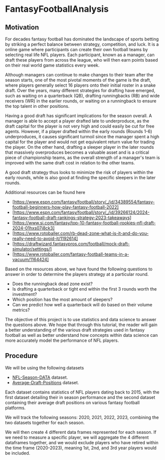 # FantasyFootballAnalysis

## Motivation
For decades fantasy football has dominated the landscape of sports betting by striking a perfect balance
between strategy, competition, and luck. It is a online game where participants can create their own football 
teams by selecting real life NFL players. Each participant, known as a manager, can draft these players from 
across the league, who will then earn points based on their real world game statistics every week. 

Although managers can continue to make changes to their team after the season starts, one of the most pivotal
moments of the game is the draft, where players generally select 16 players onto their initial roster in a 
snake draft. Over the years, many different strategies for drafting have emerged, such as waiting on a quarterback
(QB), drafting runningbacks (RB) and wide receivers (WR) in the earlier rounds, or waiting on a runningback to 
ensure the top talent in other positions.

Having a good draft has significant implications for the season overall. A manager is able to accept a player drafted
late to underproduce, as the draft capital for the player is not very high and could easily be cut for free agents.
However, if a player drafted within the early rounds (Rounds 1-6) underproduces, it causes significant turmoil since
the manager spent a high capital for the player and would not get equivalent return value for trading the player. 
On the other hand, drafting a sleeper player in the later rounds that massively overproduces becomes a valuable asset 
and is a critical piece of championship teams, as the overall strength of a manager's team is improved with the same 
draft cost in relation to the other teams.

A good draft strategy thus looks to minimize the risk of players within the early rounds, while is also good at finding 
the specific sleepers in the later rounds. 

Additional resources can be found here

* [https://www.espn.com/fantasy/football/story/_/id/34389554/fantasy-football-beginners-how-play-fantasy-football-2022]
* [https://www.espn.com/fantasy/football/story/_/id/39266124/2024-fantasy-football-draft-rankings-strategy-2023-takeaways]
* [https://www.si.com/fantasy/top-10-fantasy-football-rookies-nfl-draft-2024-01hxs07j8ck3]
* [https://www.rotoballer.com/rb-dead-zone-what-is-it-and-do-you-really-need-to-avoid-it/1192614]
* [https://draftwizard.fantasypros.com/football/mock-draft-simulator/settings/]
* [https://www.rotoballer.com/fantasy-football-teams-in-a-vacuum/1164424]

Based on the resources above, we have found the following questions to answer in order to determine the players strategy at 
a particular round.

* Does the runningback dead zone exist?
* Is drafting a quarterback or tight end within the first 3 rounds worth the investment?
* Which position has the most amount of sleepers?
* Can we predict how well a quarterback will do based on their volume metrics?

The objective of this project is to use statistics and data science to answer the questions above. We hope that through this
tutorial, the reader will gain a better understanding of the various draft strategies used in fantasy football as well as 
better understand how concepts within data science can more accurately model the performance of NFL players.

## Procedure

We will be using the following datasets

* [NFL-Season-DATA](https://github.com/hvpkod/NFL-Data) dataset.
* [Average-Draft-Positions](https://www.fantasypros.com/nfl/adp/ppr-overall.php) dataset.

Each dataset contains statistics of NFL players dating back to 2015, with the first dataset detailing their
in season performance and the second dataset containing their average draft positions on various fantasy 
football platforms.

We will track the following seasons: 2020, 2021, 2022, 2023, combining the two datasets together for each season. 

We will then create 4 different data frames represented for each season. If we need to measure a specific player, 
we will aggregate the 4 different dataframes together, and we would exclude players who have retired within the time
frame (2020-2023), meaning 1st, 2nd, and 3rd year players would be included.
